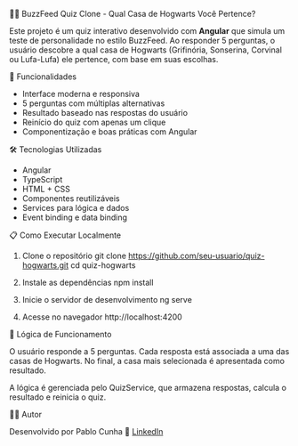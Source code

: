 
🧙‍♂️ BuzzFeed Quiz Clone - Qual Casa de Hogwarts Você Pertence?

Este projeto é um quiz interativo desenvolvido com **Angular** que simula um teste de personalidade no estilo BuzzFeed. Ao responder 5 perguntas, o usuário descobre a qual casa de Hogwarts (Grifinória, Sonserina, Corvinal ou Lufa-Lufa) ele pertence, com base em suas escolhas.

🚀 Funcionalidades

- Interface moderna e responsiva
- 5 perguntas com múltiplas alternativas
- Resultado baseado nas respostas do usuário
- Reinício do quiz com apenas um clique
- Componentização e boas práticas com Angular

🛠️ Tecnologias Utilizadas

- Angular
- TypeScript
- HTML + CSS
- Componentes reutilizáveis
- Services para lógica e dados
- Event binding e data binding


📋 Como Executar Localmente

1. Clone o repositório
git clone https://github.com/seu-usuario/quiz-hogwarts.git
cd quiz-hogwarts

2. Instale as dependências
npm install

3. Inicie o servidor de desenvolvimento
ng serve

4. Acesse no navegador
http://localhost:4200

🧠 Lógica de Funcionamento

O usuário responde a 5 perguntas. Cada resposta está associada a uma das casas de Hogwarts. No final, a casa mais selecionada é apresentada como resultado.

A lógica é gerenciada pelo QuizService, que armazena respostas, calcula o resultado e reinicia o quiz.

👨‍💻 Autor

Desenvolvido por Pablo Cunha
🔗 [LinkedIn](https://www.linkedin.com/in/pablo-cunha/)

